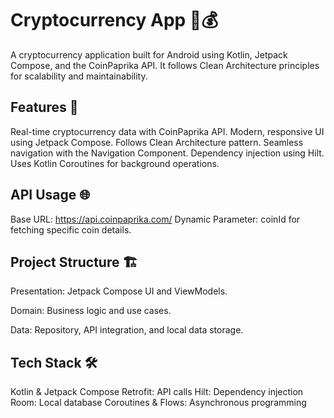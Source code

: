 # Cryptocurrency App 📱💰
A cryptocurrency application built for Android using Kotlin, Jetpack Compose, and the CoinPaprika API. It follows Clean Architecture principles for scalability and maintainability.

## Features 🚀
Real-time cryptocurrency data with CoinPaprika API.
Modern, responsive UI using Jetpack Compose.
Follows Clean Architecture pattern.
Seamless navigation with the Navigation Component.
Dependency injection using Hilt.
Uses Kotlin Coroutines for background operations.

## API Usage 🌐
Base URL: https://api.coinpaprika.com/
Dynamic Parameter: coinId for fetching specific coin details.

## Project Structure 🏗️
Presentation: Jetpack Compose UI and ViewModels.

Domain: Business logic and use cases.

Data: Repository, API integration, and local data storage.

## Tech Stack 🛠️
Kotlin & Jetpack Compose
Retrofit: API calls
Hilt: Dependency injection
Room: Local database
Coroutines & Flows: Asynchronous programming
